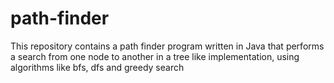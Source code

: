 # path-finder
This repository contains a path finder program written in Java that performs a search from one node to another in a tree 
like implementation, using algorithms like bfs, dfs and greedy search
